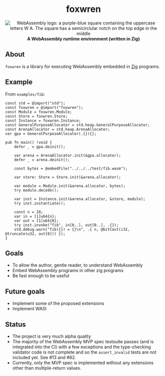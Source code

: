 <h1 align="center">foxwren</h1>

<div align="center">
  <img src="https://github.com/malcolmstill/web-assembly-logo/blob/master/dist/icon/web-assembly-icon-128px.png" alt="WebAssembly logo: a purple-blue square containing the uppercase letters W A. The square has a semicirclular notch on the top edge in the middle" />
  <br />
  <strong>A WebAssembly runtime environment (written in Zig)</strong>
</div>

## About

`foxwren` is a library for executing WebAssembly embedded in [Zig](https://ziglang.org) programs.

## Example

From `examples/fib`:

```zig
const std = @import("std");
const foxwren = @import("foxwren");
const Module = foxwren.Module;
const Store = foxwren.Store;
const Instance = foxwren.Instance;
const GeneralPurposeAllocator = std.heap.GeneralPurposeAllocator;
const ArenaAllocator = std.heap.ArenaAllocator;
var gpa = GeneralPurposeAllocator(.{}){};

pub fn main() !void {
    defer _ = gpa.deinit();

    var arena = ArenaAllocator.init(&gpa.allocator);
    defer _ = arena.deinit();

    const bytes = @embedFile("../../../test/fib.wasm");

    var store: Store = Store.init(&arena.allocator);

    var module = Module.init(&arena.allocator, bytes);
    try module.decode();

    var inst = Instance.init(&arena.allocator, &store, module);
    try inst.instantiate();

    const n = 28;
    var in = [1]u64{n};
    var out = [1]u64{0};
    try inst.invoke("fib", in[0..], out[0..], .{});
    std.debug.warn("fib({}) = {}\n", .{ n, @bitCast(i32, @truncate(u32, out[0])) });
}
```

## Goals

- To allow the author, gentle reader, to understand WebAssembly
- Embed WebAssembly programs in other zig programs
- Be fast enough to be useful

## Future goals

- Implement some of the proposed extensions
- Implement WASI

## Status

- The project is very much alpha quality
- The majority of the WebAssembly MVP spec testsuite passes (and is integrated into the CI) with a few exceptions and the type-checking validator code is not complete and so the `assert_invalid` tests are not included yet. See #13 and #82.
- Currently, only the MVP spec is implemented without any extensions other than multiple-return values.
